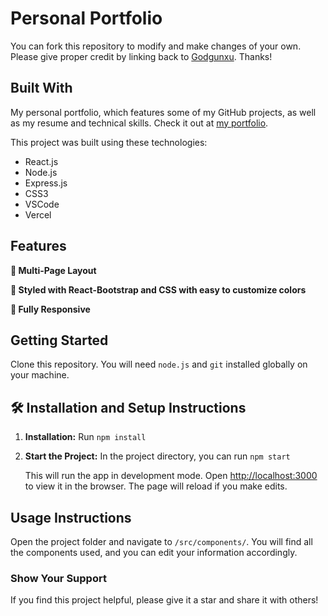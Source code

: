 # Personal Portfolio

You can fork this repository to modify and make changes of your own. Please give proper credit by linking back to [Godgunxu](https://github.com/Godgunxu/Portfolio). Thanks!

## Built With

My personal portfolio, which features some of my GitHub projects, as well as my resume and technical skills. Check it out at [my portfolio](https://soumyajit.vercel.app/).

This project was built using these technologies:

- React.js
- Node.js
- Express.js
- CSS3
- VSCode
- Vercel

## Features

**📖 Multi-Page Layout**

**🎨 Styled with React-Bootstrap and CSS with easy to customize colors**

**📱 Fully Responsive**

## Getting Started

Clone this repository. You will need `node.js` and `git` installed globally on your machine.

## 🛠 Installation and Setup Instructions

1. **Installation:** Run `npm install`

2. **Start the Project:** In the project directory, you can run `npm start`

   This will run the app in development mode. Open [http://localhost:3000](http://localhost:3000) to view it in the browser. The page will reload if you make edits.

## Usage Instructions

Open the project folder and navigate to `/src/components/`. You will find all the components used, and you can edit your information accordingly.

### Show Your Support

If you find this project helpful, please give it a star and share it with others!
